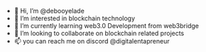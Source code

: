- 👋 Hi, I’m @debooyelade
- 👀 I’m interested in blockchain technology
- 🌱 I’m currently learning web3.0 Development from web3bridge
- 💞️ I’m looking to collaborate on blockchain related projects
- 📫 you can reach me on discord @digitalentapreneur

<!---
debooyelade/debooyelade is a ✨ special ✨ repository because its `README.md` (this file) appears on your GitHub profile.
You can click the Preview link to take a look at your changes.
--->

